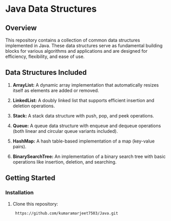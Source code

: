 # Java Data Structures

## Overview
This repository contains a collection of common data structures implemented in Java. These data structures serve as fundamental building blocks for various algorithms and applications and are designed for efficiency, flexibility, and ease of use.

## Data Structures Included

1. **ArrayList:** A dynamic array implementation that automatically resizes itself as elements are added or removed.

2. **LinkedList:** A doubly linked list that supports efficient insertion and deletion operations.

3. **Stack:** A stack data structure with push, pop, and peek operations.

4. **Queue:** A queue data structure with enqueue and dequeue operations (both linear and circular queue variants included).

5. **HashMap:** A hash table-based implementation of a map (key-value pairs).

6. **BinarySearchTree:** An implementation of a binary search tree with basic operations like insertion, deletion, and searching.

## Getting Started

### Installation

1. Clone this repository:

   ```sh
    https://github.com/kumaramarjeet7503/Java.git

